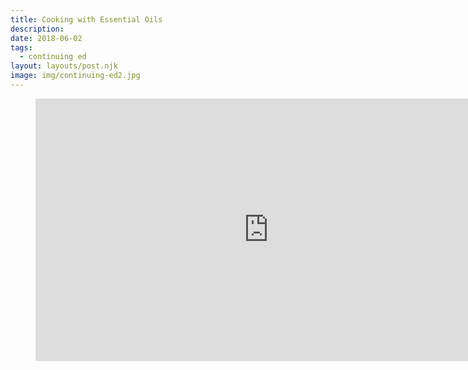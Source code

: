 ```yaml
---
title: Cooking with Essential Oils
description:
date: 2018-06-02
tags:
  - continuing ed
layout: layouts/post.njk
image: img/continuing-ed2.jpg
---
```


<!-- ![img/river.jpg](../../img/river.jpg "Mountain image") -->

<figure class="video-container">
<iframe loading="lazy" src="https://www.youtube.com/embed/6dOCNgvBSw4?wmode=transparent&amp;modestbranding=1&amp;autohide=1&amp;showinfo=0&amp;rel=0" title="Cooking with Essential Oils" width="746" height="420" frameborder="0" webkitallowfullscreen="" mozallowfullscreen="" allowfullscreen=""></iframe>
</figure>
